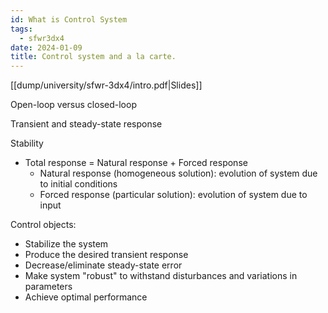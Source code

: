 ```yaml
---
id: What is Control System
tags:
  - sfwr3dx4
date: 2024-01-09
title: Control system and a la carte.
---
```


[[dump/university/sfwr-3dx4/intro.pdf|Slides]]

Open-loop versus closed-loop

Transient and steady-state response

Stability

- Total response = Natural response + Forced response
  - Natural response (homogeneous solution): evolution of system due to initial conditions
  - Forced response (particular solution): evolution of system due to input

Control objects:
- Stabilize the system
- Produce the desired transient response
- Decrease/eliminate steady-state error
- Make system "robust" to withstand disturbances and variations in parameters
- Achieve optimal performance
